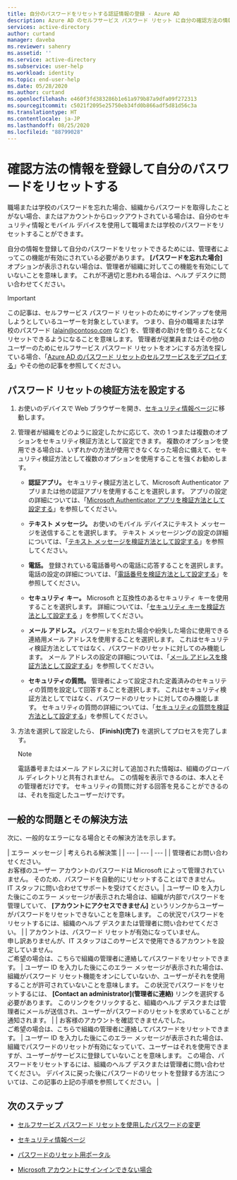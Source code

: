 ```yaml
---
title: 自分のパスワードをリセットする認証情報の登録 - Azure AD
description: Azure AD のセルフサービス パスワード リセット に自分の確認方法の情報を登録すると、管理者の支援なしで自分のパスワードをリセットできます。
services: active-directory
author: curtand
manager: daveba
ms.reviewer: sahenry
ms.assetid: ''
ms.service: active-directory
ms.subservice: user-help
ms.workload: identity
ms.topic: end-user-help
ms.date: 05/28/2020
ms.author: curtand
ms.openlocfilehash: e460f3fd383286b1e61a979b87a9dfa09f272313
ms.sourcegitcommit: c5021f2095e25750eb34fd0b866adf5d81d56c3a
ms.translationtype: HT
ms.contentlocale: ja-JP
ms.lasthandoff: 08/25/2020
ms.locfileid: "88799028"
---
```

# <a name="register-your-verification-method-info-to-reset-your-own-password"></a>確認方法の情報を登録して自分のパスワードをリセットする

職場または学校のパスワードを忘れた場合、組織からパスワードを取得したことがない場合、またはアカウントからロックアウトされている場合は、自分のセキュリティ情報とモバイル デバイスを使用して職場または学校のパスワードをリセットすることができます。

自分の情報を登録して自分のパスワードをリセットできるためには、管理者によってこの機能が有効にされている必要があります。 **[パスワードを忘れた場合]** オプションが表示されない場合は、管理者が組織に対してこの機能を有効にしていないことを意味します。 これが不適切と思われる場合は、ヘルプ デスクに問い合わせてください。

>[!Important]
>この記事は、セルフサービス パスワード リセットのためにサインアップを使用しようとしているユーザーを対象としています。 つまり、自分の職場または学校のパスワード (alain@contoso.com など) を、管理者の助けを借りることなくリセットできるようになることを意味します。 管理者が従業員またはその他のユーザーのためにセルフサービス パスワード リセットをオンにする方法を探している場合、「[Azure AD のパスワード リセットのセルフサービスをデプロイする](../authentication/howto-sspr-deployment.md)」やその他の記事を参照してください。

## <a name="set-up-your-password-reset-verification-method"></a>パスワード リセットの検証方法を設定する

1. お使いのデバイスで Web ブラウザーを開き、[セキュリティ情報ページ](https://account.activedirectory.windowsazure.com/PasswordReset/Register.aspx?regref=ssprsetup)に移動します。

2. 管理者が組織をどのように設定したかに応じて、次の 1 つまたは複数のオプションをセキュリティ検証方法として設定できます。 複数のオプションを使用できる場合は、いずれかの方法が使用できなくなった場合に備えて、セキュリティ検証方法として複数のオプションを使用することを強くお勧めします。

    - **認証アプリ。** セキュリティ検証方法として、Microsoft Authenticator アプリまたは他の認証アプリを使用することを選択します。 アプリの設定の詳細については、「[Microsoft Authenticator アプリを検証方法として設定する](security-info-setup-auth-app.md)」を参照してください。

    - **テキスト メッセージ。** お使いのモバイル デバイスにテキスト メッセージを送信することを選択します。 テキスト メッセージングの設定の詳細については、「[テキスト メッセージを検証方法として設定する](security-info-setup-text-msg.md)」を参照してください。

    - **電話。** 登録されている電話番号への電話に応答することを選択します。 電話の設定の詳細については、「[電話番号を検証方法として設定する](security-info-setup-phone-number.md)」を参照してください。

    - **セキュリティ キー。** Microsoft と互換性のあるセキュリティ キーを使用することを選択します。 詳細については、「[セキュリティ キーを検証方法として設定する](security-info-setup-security-key.md) 」を参照してください。

    - **メール アドレス。** パスワードを忘れた場合や紛失した場合に使用できる連絡用メール アドレスを使用することを選択します。 これはセキュリティ検証方法としてではなく、パスワードのリセットに対してのみ機能します。 メール アドレスの設定の詳細については、「[メール アドレスを検証方法として設定する](security-info-setup-email.md)」を参照してください。

    - **セキュリティの質問。** 管理者によって設定された定義済みのセキュリティの質問を設定して回答することを選択します。 これはセキュリティ検証方法としてではなく、パスワードのリセットに対してのみ機能します。 セキュリティの質問の詳細については、「[セキュリティの質問を検証方法として設定する](security-info-setup-questions.md)」を参照してください。

3. 方法を選択して設定したら、 **[Finish]\(完了\)** を選択してプロセスを完了します。

    > [!Note]
    > 電話番号またはメール アドレスに対して追加された情報は、組織のグローバル ディレクトリと共有されません。 この情報を表示できるのは、本人とその管理者だけです。 セキュリティの質問に対する回答を見ることができるのは、それを指定したユーザーだけです。

## <a name="common-problems-and-their-solutions"></a>一般的な問題とその解決方法

 次に、一般的なエラーになる場合とその解決方法を示します。

| エラー メッセージ |  考えられる解決策 |
| --- | --- | --- |
| 管理者にお問い合わせください。<br>お客様のユーザー アカウントのパスワードは Microsoft によって管理されていません。 そのため、パスワードを自動的にリセットすることはできません。<br>IT スタッフに問い合わせてサポートを受けてください。| ユーザー ID を入力した後にこのエラー メッセージが表示された場合は、組織が内部でパスワードを管理していて、 **[アカウントにアクセスできません]** というリンクからユーザーがパスワードをリセットできないことを意味します。 この状況でパスワードをリセットするには、組織のヘルプ デスクまたは管理者に問い合わせてください。 |
| アカウントは、パスワード リセットが有効になっていません。<br>申し訳ありませんが、IT スタッフはこのサービスで使用できるアカウントを設定していません。<br>ご希望の場合は、こちらで組織の管理者に連絡してパスワードをリセットできます。 | ユーザー ID を入力した後にこのエラー メッセージが表示された場合は、組織がパスワード リセット機能をオンにしていないか、ユーザーがそれを使用することが許可されていないことを意味します。 この状況でパスワードをリセットするには、 **[Contact an administrator]\(管理者に連絡\)** リンクを選択する必要があります。 このリンクをクリックすると、組織のヘルプ デスクまたは管理者にメールが送信され、ユーザーがパスワードのリセットを求めていることが通知されます。 |
| お客様のアカウントを確認できませんでした。<br>ご希望の場合は、こちらで組織の管理者に連絡してパスワードをリセットできます。 | ユーザー ID を入力した後にこのエラー メッセージが表示された場合は、組織でパスワードのリセットが有効になっていて、ユーザーはそれを使用できますが、ユーザーがサービスに登録していないことを意味します。 この場合、パスワードをリセットするには、組織のヘルプ デスクまたは管理者に問い合わせてください。 デバイスに戻った後にパスワードのリセットを登録する方法については、この記事の上記の手順を参照してください。 |

## <a name="next-steps"></a>次のステップ

- [セルフサービス パスワード リセットを使用したパスワードの変更](active-directory-passwords-update-your-own-password.md)

- [セキュリティ情報ページ](https://mysignins.microsoft.com/security-info)

- [パスワードのリセット用ポータル](https://passwordreset.microsoftonline.com/)

- [Microsoft アカウントにサインインできない場合](https://support.microsoft.com/help/12429/microsoft-account-sign-in-cant)